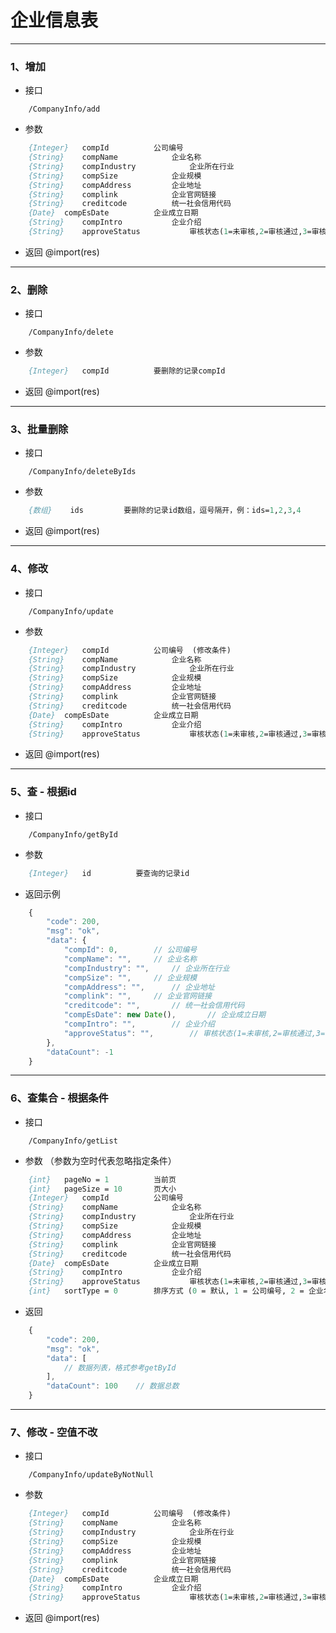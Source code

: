# 企业信息表


---
### 1、增加
- 接口
``` api
	/CompanyInfo/add
```
- 参数
``` p
	{Integer}	compId			公司编号 
	{String}	compName			企业名称 
	{String}	compIndustry			企业所在行业 
	{String}	compSize			企业规模 
	{String}	compAddress			企业地址 
	{String}	complink			企业官网链接 
	{String}	creditcode			统一社会信用代码 
	{Date}	compEsDate			企业成立日期 
	{String}	compIntro			企业介绍 
	{String}	approveStatus			审核状态(1=未审核,2=审核通过,3=审核不通过) 
```
- 返回 
@import(res)


---
### 2、删除
- 接口
``` api
	/CompanyInfo/delete
```
- 参数
``` p
	{Integer}	compId			要删除的记录compId
```
- 返回
@import(res)


---
### 3、批量删除
- 接口
``` api
	/CompanyInfo/deleteByIds
```
- 参数
``` p
	{数组}	ids			要删除的记录id数组，逗号隔开，例：ids=1,2,3,4
```
- 返回
@import(res)


---
### 4、修改
- 接口
``` api
	/CompanyInfo/update
```
- 参数
``` p
	{Integer}	compId			公司编号  (修改条件)
	{String}	compName			企业名称 
	{String}	compIndustry			企业所在行业 
	{String}	compSize			企业规模 
	{String}	compAddress			企业地址 
	{String}	complink			企业官网链接 
	{String}	creditcode			统一社会信用代码 
	{Date}	compEsDate			企业成立日期 
	{String}	compIntro			企业介绍 
	{String}	approveStatus			审核状态(1=未审核,2=审核通过,3=审核不通过) 
```
- 返回
@import(res)


---
### 5、查 - 根据id
- 接口
```  api 
	/CompanyInfo/getById
```
- 参数
``` p
	{Integer}	id			要查询的记录id
```
- 返回示例
``` js
	{
		"code": 200,
		"msg": "ok",
		"data": {
			"compId": 0,		// 公司编号
			"compName": "",		// 企业名称
			"compIndustry": "",		// 企业所在行业
			"compSize": "",		// 企业规模
			"compAddress": "",		// 企业地址
			"complink": "",		// 企业官网链接
			"creditcode": "",		// 统一社会信用代码
			"compEsDate": new Date(),		// 企业成立日期
			"compIntro": "",		// 企业介绍
			"approveStatus": "",		// 审核状态(1=未审核,2=审核通过,3=审核不通过)
		},
		"dataCount": -1
	}
```


---
### 6、查集合 - 根据条件
- 接口
``` api
	/CompanyInfo/getList
```
- 参数 （参数为空时代表忽略指定条件）
``` p
	{int}	pageNo = 1			当前页
	{int}	pageSize = 10		页大小 
	{Integer}	compId			公司编号 
	{String}	compName			企业名称 
	{String}	compIndustry			企业所在行业 
	{String}	compSize			企业规模 
	{String}	compAddress			企业地址 
	{String}	complink			企业官网链接 
	{String}	creditcode			统一社会信用代码 
	{Date}	compEsDate			企业成立日期 
	{String}	compIntro			企业介绍 
	{String}	approveStatus			审核状态(1=未审核,2=审核通过,3=审核不通过) 
	{int}	sortType = 0		排序方式 (0 = 默认, 1 = 公司编号, 2 = 企业名称, 3 = 企业所在行业, 4 = 企业规模, 5 = 企业地址, 6 = 统一社会信用代码, 7 = 企业成立日期, 8 = 审核状态(1=未审核,2=审核通过,3=审核不通过))
```
- 返回 
``` js
	{
		"code": 200,
		"msg": "ok",
		"data": [
			// 数据列表，格式参考getById 
		],
		"dataCount": 100	// 数据总数
	}
```




---
### 7、修改 - 空值不改
- 接口
``` api
	/CompanyInfo/updateByNotNull
```
- 参数
``` p
	{Integer}	compId			公司编号  (修改条件)
	{String}	compName			企业名称 
	{String}	compIndustry			企业所在行业 
	{String}	compSize			企业规模 
	{String}	compAddress			企业地址 
	{String}	complink			企业官网链接 
	{String}	creditcode			统一社会信用代码 
	{Date}	compEsDate			企业成立日期 
	{String}	compIntro			企业介绍 
	{String}	approveStatus			审核状态(1=未审核,2=审核通过,3=审核不通过) 
```
- 返回
@import(res)







